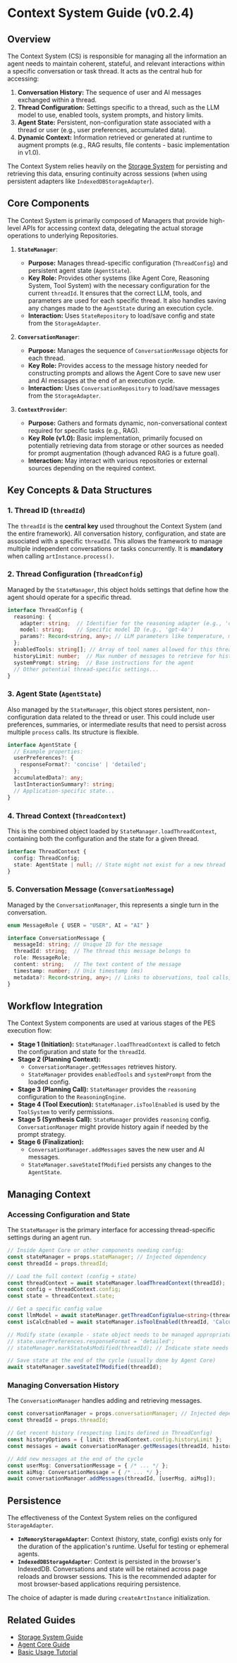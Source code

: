 # Context System Guide (v0.2.4)

## Overview

The Context System (CS) is responsible for managing all the information an agent needs to maintain coherent, stateful, and relevant interactions within a specific conversation or task thread. It acts as the central hub for accessing:

1.  **Conversation History:** The sequence of user and AI messages exchanged within a thread.
2.  **Thread Configuration:** Settings specific to a thread, such as the LLM model to use, enabled tools, system prompts, and history limits.
3.  **Agent State:** Persistent, non-configuration state associated with a thread or user (e.g., user preferences, accumulated data).
4.  **Dynamic Context:** Information retrieved or generated at runtime to augment prompts (e.g., RAG results, file contents - basic implementation in v1.0).

The Context System relies heavily on the [Storage System](./StorageSystem.md) for persisting and retrieving this data, ensuring continuity across sessions (when using persistent adapters like `IndexedDBStorageAdapter`).

## Core Components

The Context System is primarily composed of Managers that provide high-level APIs for accessing context data, delegating the actual storage operations to underlying Repositories.

1.  **`StateManager`**:
    *   **Purpose:** Manages thread-specific configuration (`ThreadConfig`) and persistent agent state (`AgentState`).
    *   **Key Role:** Provides other systems (like Agent Core, Reasoning System, Tool System) with the necessary configuration for the current `threadId`. It ensures that the correct LLM, tools, and parameters are used for each specific thread. It also handles saving any changes made to the `AgentState` during an execution cycle.
    *   **Interaction:** Uses `StateRepository` to load/save config and state from the `StorageAdapter`.

2.  **`ConversationManager`**:
    *   **Purpose:** Manages the sequence of `ConversationMessage` objects for each thread.
    *   **Key Role:** Provides access to the message history needed for constructing prompts and allows the Agent Core to save new user and AI messages at the end of an execution cycle.
    *   **Interaction:** Uses `ConversationRepository` to load/save messages from the `StorageAdapter`.

3.  **`ContextProvider`**:
    *   **Purpose:** Gathers and formats dynamic, non-conversational context required for specific tasks (e.g., RAG).
    *   **Key Role (v1.0):** Basic implementation, primarily focused on potentially retrieving data from storage or other sources as needed for prompt augmentation (though advanced RAG is a future goal).
    *   **Interaction:** May interact with various repositories or external sources depending on the required context.

## Key Concepts & Data Structures

### 1. Thread ID (`threadId`)

The `threadId` is the **central key** used throughout the Context System (and the entire framework). All conversation history, configuration, and state are associated with a specific `threadId`. This allows the framework to manage multiple independent conversations or tasks concurrently. It is **mandatory** when calling `artInstance.process()`.

### 2. Thread Configuration (`ThreadConfig`)

Managed by the `StateManager`, this object holds settings that define how the agent should operate for a specific thread.

```typescript
interface ThreadConfig {
  reasoning: {
    adapter: string;  // Identifier for the reasoning adapter (e.g., 'openai')
    model: string;    // Specific model ID (e.g., 'gpt-4o')
    params?: Record<string, any>; // LLM parameters like temperature, max_tokens
  };
  enabledTools: string[]; // Array of tool names allowed for this thread
  historyLimit: number;  // Max number of messages to retrieve for history
  systemPrompt: string;  // Base instructions for the agent
  // Other potential thread-specific settings...
}
```

### 3. Agent State (`AgentState`)

Also managed by the `StateManager`, this object stores persistent, non-configuration data related to the thread or user. This could include user preferences, summaries, or intermediate results that need to persist across multiple `process` calls. Its structure is flexible.

```typescript
interface AgentState {
  // Example properties:
  userPreferences?: {
    responseFormat?: 'concise' | 'detailed';
  };
  accumulatedData?: any; 
  lastInteractionSummary?: string;
  // Application-specific state...
}
```

### 4. Thread Context (`ThreadContext`)

This is the combined object loaded by `StateManager.loadThreadContext`, containing both the configuration and the state for a given thread.

```typescript
interface ThreadContext {
  config: ThreadConfig;
  state: AgentState | null; // State might not exist for a new thread
}
```

### 5. Conversation Message (`ConversationMessage`)

Managed by the `ConversationManager`, this represents a single turn in the conversation.

```typescript
enum MessageRole { USER = "USER", AI = "AI" }

interface ConversationMessage {
  messageId: string; // Unique ID for the message
  threadId: string;  // The thread this message belongs to
  role: MessageRole;
  content: string;   // The text content of the message
  timestamp: number; // Unix timestamp (ms)
  metadata?: Record<string, any>; // Links to observations, tool calls, etc.
}
```

## Workflow Integration

The Context System components are used at various stages of the PES execution flow:

*   **Stage 1 (Initiation):** `StateManager.loadThreadContext` is called to fetch the configuration and state for the `threadId`.
*   **Stage 2 (Planning Context):**
    *   `ConversationManager.getMessages` retrieves history.
    *   `StateManager` provides `enabledTools` and `systemPrompt` from the loaded config.
*   **Stage 3 (Planning Call):** `StateManager` provides the `reasoning` configuration to the `ReasoningEngine`.
*   **Stage 4 (Tool Execution):** `StateManager.isToolEnabled` is used by the `ToolSystem` to verify permissions.
*   **Stage 5 (Synthesis Call):** `StateManager` provides `reasoning` config. `ConversationManager` might provide history again if needed by the prompt strategy.
*   **Stage 6 (Finalization):**
    *   `ConversationManager.addMessages` saves the new user and AI messages.
    *   `StateManager.saveStateIfModified` persists any changes to the `AgentState`.

## Managing Context

### Accessing Configuration and State

The `StateManager` is the primary interface for accessing thread-specific settings during an agent run.

```typescript
// Inside Agent Core or other components needing config:
const stateManager = props.stateManager; // Injected dependency
const threadId = props.threadId;

// Load the full context (config + state)
const threadContext = await stateManager.loadThreadContext(threadId);
const config = threadContext.config;
const state = threadContext.state;

// Get a specific config value
const llmModel = await stateManager.getThreadConfigValue<string>(threadId, 'reasoning.model');
const isCalcEnabled = await stateManager.isToolEnabled(threadId, 'CalculatorTool');

// Modify state (example - state object needs to be managed appropriately)
// state.userPreferences.responseFormat = 'detailed'; 
// stateManager.markStateAsModified(threadId); // Indicate state needs saving

// Save state at the end of the cycle (usually done by Agent Core)
await stateManager.saveStateIfModified(threadId); 
```

### Managing Conversation History

The `ConversationManager` handles adding and retrieving messages.

```typescript
const conversationManager = props.conversationManager; // Injected dependency
const threadId = props.threadId;

// Get recent history (respecting limits defined in ThreadConfig)
const historyOptions = { limit: threadContext.config.historyLimit };
const messages = await conversationManager.getMessages(threadId, historyOptions);

// Add new messages at the end of the cycle
const userMsg: ConversationMessage = { /* ... */ };
const aiMsg: ConversationMessage = { /* ... */ };
await conversationManager.addMessages(threadId, [userMsg, aiMsg]);
```

## Persistence

The effectiveness of the Context System relies on the configured `StorageAdapter`.

*   **`InMemoryStorageAdapter`**: Context (history, state, config) exists only for the duration of the application's runtime. Useful for testing or ephemeral agents.
*   **`IndexedDBStorageAdapter`**: Context is persisted in the browser's IndexedDB. Conversations and state will be retained across page reloads and browser sessions. This is the recommended adapter for most browser-based applications requiring persistence.

The choice of adapter is made during `createArtInstance` initialization.

## Related Guides

*   [Storage System Guide](./StorageSystem.md)
*   [Agent Core Guide](./AgentCore.md)
*   [Basic Usage Tutorial](../BasicUsage.md)